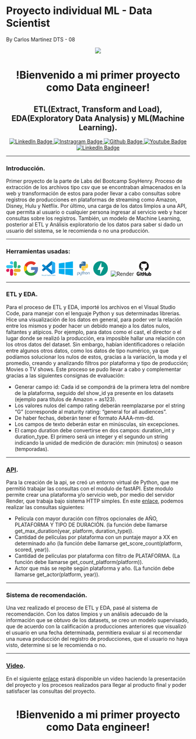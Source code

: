 # Proyecto individual ML - Data Scientist
By Carlos Martinez DTS - 08
<div id = "header" align = "center">
  <img = src = "https://i.pinimg.com/564x/9a/3f/3f/9a3f3f56b757dcac242958c82e2d7270.jpg" width = "500" />
    <h1 align = 'Center'> !Bienvenido a mi primer proyecto como Data engineer! </>
    <h2 align = 'Center'> ETL(Extract, Transform and Load), EDA(Exploratory Data Analysis) y ML(Machine Learning).
    </2>
</div>

<div id ='badges' align = 'center'>
  <a href = 'https://www.linkedin.com/in/carlos-martinez08'>
    <img src = 'https://img.shields.io/badge/LinkedIn-0077B5?style=for-the-badge&logo=linkedin&logoColor=white' alt = 'LinkedIn Badge' />

  <a href = 'https://www.instagram.com/csantiagom88'>
    <img src = 'https://img.shields.io/badge/Instagram-E4405F?style=for-the-badge&logo=instagram&logoColor=white' alt = 'Instragram Badge' />
  
  <a href = 'https://github.com/smartinez24/Proyecto1_ML.git'>
    <img src = 'https://img.shields.io/badge/GitHub-100000?style=for-the-badge&logo=github&logoColor=white' alt = 'Github Badge' />
  
  <a href = 'https://studio.youtube.com/channel/UCuXJk_xMmGLQj8kXyYSjTnQ/videos/upload?filter=%5B%5D&sort=%7B%22columnType%22%3A%22date%22%2C%22sortOrder%22%3A%22DESCENDING%22%7D'>
    <img src = 'https://img.shields.io/badge/YouTube-FF0000?style=for-the-badge&logo=youtube&logoColor=white' alt = 'Youtube Badge' />
  </a>
</div>

<div id ='badges' align = 'center'>
  <a href = 'https://www.asus.com/co/laptops/for-home/vivobook/asus-vivobook-s14-m433ia/'>
    <img src = 'https://img.shields.io/badge/Windows-ASUS_VivoBook_S14/S15-0078D6?style=for-the-badge&logo=windows&logoColor=white' alt = 'LinkedIn Badge' />
  </a>
</div> 

---
### Introducción.
Primer proyecto de la parte de Labs del Bootcamp SoyHenry. Proceso de extracción de los archivos tipo csv que se encontraban almacenados en la web y transformación de estos para poder llevar a cabo consultas sobre registros de producciones en plataformas de streaming como Amazon, Disney, Hulu y Netflix. Por último, una carga de los
datos limpios a una API, que permita al usuario o cualquier persona ingresar al servicio web y hacer consultas sobre los registros. También, un modelo de Machine Learning, posterior al ETL y Análisis exploratorio de los datos para saber si dado un usuario del sistema, se le recomienda o no una producción.
    
---
<h3> Herramientas usadas: </h3>
<div>
   <img src = 'https://github.com/devicons/devicon/blob/master/icons/slack/slack-original.svg' title = 'Slack' alt = 'Slack' width = '40' height = '40' />&nbsp;
   <img src = 'https://github.com/devicons/devicon/blob/master/icons/google/google-original.svg' title = 'Google' alt = 'Google' width = '40' height = '40'/>&nbsp;
   <img src = 'https://github.com/devicons/devicon/blob/master/icons/vscode/vscode-original-wordmark.svg' title = 'VSC' alt = 'VSC' width = '40' height = '40' />&nbsp;
   <img src = 'https://github.com/devicons/devicon/blob/master/icons/windows8/windows8-original.svg' title = 'Windows' alt = 'Windows' width = '40' height = '40' />&nbsp;
   <img src = 'https://github.com/devicons/devicon/blob/master/icons/python/python-original-wordmark.svg' title = 'Python' alt = 'Python' width = '40' height = '40' />&nbsp;
   <img src = 'https://github.com/devicons/devicon/blob/master/icons/fastapi/fastapi-original.svg' title = 'fastAPI' alt = 'fastAPI' width = '40' height = '40' />&nbsp;
   <img src = 'https://res.cloudinary.com/practicaldev/image/fetch/s--iWNIikKc--/c_imagga_scale,f_auto,fl_progressive,h_420,q_auto,w_1000/https://dev-to-uploads.s3.amazonaws.com/uploads/articles/u6kmbieir6su8dt70z3l.png' title = 'Render' alt = 'Render' width = '40' height = '40' />&nbsp;
    <img src = 'https://github.com/devicons/devicon/blob/master/icons/github/github-original-wordmark.svg' title = 'Github' alt = 'Github' width = '40' height = '40' />&nbsp;
  
---
### ETL y EDA.
Para el proceso de ETL y EDA, importé los archivos en el Visual Studio Code, para manejar con el lenguaje Python y sus determinadas librerias. Hice una visualización de los datos en general, para poder ver la relación entre los mismos y poder hacer un debido manejo a los datos nulos, faltantes y atípicos. Por ejemplo, para datos como el cast, el director o el lugar donde se realizó la producción, era imposible hallar una relación con los otros datos del dataset. Sin embargo, habían identificadores o relación entre algunos otros datos, como los datos de tipo numérico, ya que podíamos solucionar los nulos de estos, gracias a la variación, la moda y el promedio, creando y analizando filtros por plataforma y tipo de producción; Movies o TV shows. Este proceso se pudo llevar a cabo y complementar gracias a las siguientes consignas de evaluación:
  - Generar campo id: Cada id se compondrá de la primera letra del nombre de la plataforma, seguido del show_id ya presente en los datasets (ejemplo para títulos de Amazon = as123).
  - Los valores nulos del campo rating deberán reemplazarse por el string “G” (corresponde al maturity rating: “general for all audiences”.
  - De haber fechas, deberán tener el formato AAAA-mm-dd.
  - Los campos de texto deberán estar en minúsculas, sin excepciones.
  - El campo duration debe convertirse en dos campos: duration_int y duration_type. El primero será un integer y el segundo un string indicando la unidad de medición de duración: min (minutos) o season (temporadas).
  
---
### [API](https://fastapi-hbsx.onrender.com/docs).
Para la creación de la api, se creó un entorno virtual de Python, que me permitió trabajar las consultas con el modulo de fastAPI. Este modulo permite crear una plataforma y/o servicio web, por medio del servidor Render, que trabaja bajo sistema HTTP simples. En este [enlace](https://fastapi-hbsx.onrender.com/docs), podemos realizar las consultas siguientes: 
  - Película con mayor duración con filtros opcionales de AÑO, PLATAFORMA Y TIPO DE DURACIÓN. (la función debe llamarse get_max_duration(year, platform, duration_type)).
  - Cantidad de películas por plataforma con un puntaje mayor a XX en determinado año (la función debe llamarse get_score_count(platform, scored, year)).
  - Cantidad de películas por plataforma con filtro de PLATAFORMA. (La función debe llamarse get_count_platform(platform)).
  - Actor que más se repite según plataforma y año. (La función debe llamarse get_actor(platform, year)).

---
### Sistema de recomendación.
Una vez realizado el proceso de ETL y EDA, pasé al sistema de recomendación. Con los datos limpios y un análisis adecuado de la información que se obtuvo de los datasets, se creo un modelo supervisado, que de acuerdo con la calificación a producciones anteriores que visualizó el usuario en una fecha determinada, permitiera evaluar si al recomendar una nueva producción del registro de producciones, que el usuario no haya visto, determine si se le recomienda o no. 
  
---
### [Video](https://studio.youtube.com/channel/UCuXJk_xMmGLQj8kXyYSjTnQ/videos/upload?filter=%5B%5D&sort=%7B%22columnType%22%3A%22date%22%2C%22sortOrder%22%3A%22DESCENDING%22%7D).
En el siguiente [enlace](https://studio.youtube.com/channel/UCuXJk_xMmGLQj8kXyYSjTnQ/videos/upload?filter=%5B%5D&sort=%7B%22columnType%22%3A%22date%22%2C%22sortOrder%22%3A%22DESCENDING%22%7D) estará disponible un video haciendo la presentación del proyecto y los procesos realizados para llegar al producto final y poder satisfacer las consultas del proyecto.
  
<div id = "header" align = "center">
  <h1 align = 'Center'> !Bienvenido a mi primer proyecto como Data engineer! </>
